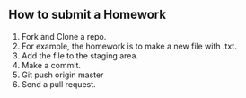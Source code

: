 ## How to submit a Homework

1. Fork and Clone a repo. <br>
2. For example, the homework is to make a new file with <yourName>.txt.
3. Add the file to the staging area.
4. Make a commit.
5. Git push origin master
6. Send a pull request.
